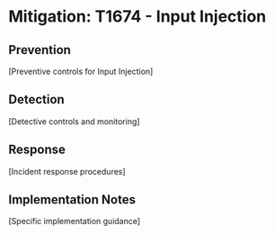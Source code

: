 # Mitigation: T1674 - Input Injection

## Prevention
[Preventive controls for Input Injection]

## Detection
[Detective controls and monitoring]

## Response
[Incident response procedures]

## Implementation Notes
[Specific implementation guidance]

